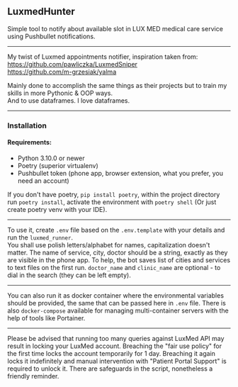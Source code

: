 ## LuxmedHunter

Simple tool to notify about available slot in LUX MED medical care service using Pushbullet notifications.
___
My twist of Luxmed appointments notifier, inspiration taken from:  
https://github.com/pawliczka/LuxmedSniper  
https://github.com/m-grzesiak/yalma

Mainly done to accomplish the same things as their projects but to train my skills in more Pythonic & OOP ways.  
And to use dataframes. I love dataframes.
___

### Installation

#### Requirements:

- Python 3.10.0 or newer
- Poetry (superior virtualenv)
- Pushbullet token (phone app, browser extension, what you prefer, you need an account)

If you don't have poetry, `pip install poetry`, within the project directory run `poetry install`,
activate the environment with `poetry shell` (Or just create poetry venv with your IDE).
___
To use it, create `.env` file based on the `.env.template` with your details and run the `luxmed_runner`.  
You shall use polish letters/alphabet for names, capitalization doesn't matter. The name of service, city,
doctor should be a string, exactly as they are visible in the phone app. To help, the bot saves list of
cities and services to text files on the first run. `doctor_name` and `clinic_name` are optional - 
to dial in the search (they can be left empty).
___
You can also run it as docker container where the environmental variables should be provided, the same that
can be passed here in `.env` file. There is also `docker-compose` available for managing multi-container servers
with the help of tools like Portainer.
___
Please be advised that running too many queries against LuxMed API may result in locking your LuxMed account.
Breaching the "fair use policy" for the first time locks the account temporarily for 1 day. Breaching it
again locks it indefinitely and manual intervention with "Patient Portal Support" is required to unlock it.
There are safeguards in the script, nonetheless a friendly reminder.


